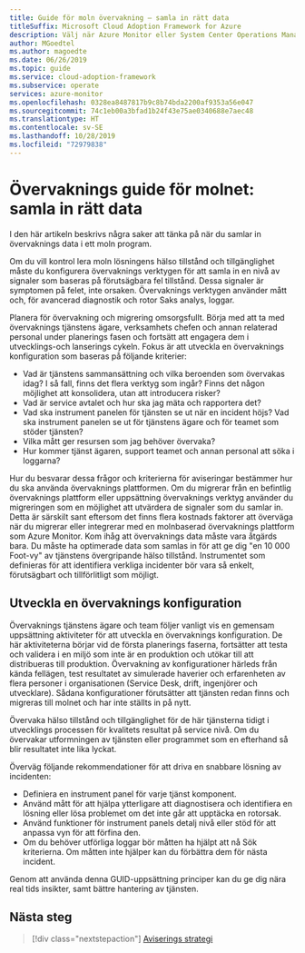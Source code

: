 ```yaml
---
title: Guide för moln övervakning – samla in rätt data
titleSuffix: Microsoft Cloud Adoption Framework for Azure
description: Välj när Azure Monitor eller System Center Operations Manager ska användas i Microsoft Azure
author: MGoedtel
ms.author: magoedte
ms.date: 06/26/2019
ms.topic: guide
ms.service: cloud-adoption-framework
ms.subservice: operate
services: azure-monitor
ms.openlocfilehash: 0328ea8487817b9c8b74bda2200af9353a56e047
ms.sourcegitcommit: 74c1eb00a3bfad1b24f43e75ae0340688e7aec48
ms.translationtype: HT
ms.contentlocale: sv-SE
ms.lasthandoff: 10/28/2019
ms.locfileid: "72979838"
---
```

# <a name="cloud-monitoring-guide-collect-the-right-data"></a>Övervaknings guide för molnet: samla in rätt data

I den här artikeln beskrivs några saker att tänka på när du samlar in övervaknings data i ett moln program.

Om du vill kontrol lera moln lösningens hälso tillstånd och tillgänglighet måste du konfigurera övervaknings verktygen för att samla in en nivå av signaler som baseras på förutsägbara fel tillstånd. Dessa signaler är symptomen på felet, inte orsaken. Övervaknings verktygen använder mått och, för avancerad diagnostik och rotor Saks analys, loggar.

Planera för övervakning och migrering omsorgsfullt. Börja med att ta med övervaknings tjänstens ägare, verksamhets chefen och annan relaterad personal under planerings fasen och fortsätt att engagera dem i utvecklings-och lanserings cykeln. Fokus är att utveckla en övervaknings konfiguration som baseras på följande kriterier:

- Vad är tjänstens sammansättning och vilka beroenden som övervakas idag? I så fall, finns det flera verktyg som ingår? Finns det någon möjlighet att konsolidera, utan att introducera risker?
- Vad är service avtalet och hur ska jag mäta och rapportera det?
- Vad ska instrument panelen för tjänsten se ut när en incident höjs? Vad ska instrument panelen se ut för tjänstens ägare och för teamet som stöder tjänsten?
- Vilka mått ger resursen som jag behöver övervaka?  
- Hur kommer tjänst ägaren, support teamet och annan personal att söka i loggarna?

Hur du besvarar dessa frågor och kriterierna för aviseringar bestämmer hur du ska använda övervaknings plattformen. Om du migrerar från en befintlig övervaknings plattform eller uppsättning övervaknings verktyg använder du migreringen som en möjlighet att utvärdera de signaler som du samlar in. Detta är särskilt sant eftersom det finns flera kostnads faktorer att överväga när du migrerar eller integrerar med en molnbaserad övervaknings plattform som Azure Monitor. Kom ihåg att övervaknings data måste vara åtgärds bara. Du måste ha optimerade data som samlas in för att ge dig "en 10 000 Foot-vy" av tjänstens övergripande hälso tillstånd. Instrumentet som definieras för att identifiera verkliga incidenter bör vara så enkelt, förutsägbart och tillförlitligt som möjligt.

## <a name="develop-a-monitoring-configuration"></a>Utveckla en övervaknings konfiguration

Övervaknings tjänstens ägare och team följer vanligt vis en gemensam uppsättning aktiviteter för att utveckla en övervaknings konfiguration. De här aktiviteterna börjar vid de första planerings faserna, fortsätter att testa och validera i en miljö som inte är en produktion och utökar till att distribueras till produktion. Övervakning av konfigurationer härleds från kända fellägen, test resultatet av simulerade haverier och erfarenheten av flera personer i organisationen (Service Desk, drift, ingenjörer och utvecklare). Sådana konfigurationer förutsätter att tjänsten redan finns och migreras till molnet och har inte ställts in på nytt.

Övervaka hälso tillstånd och tillgänglighet för de här tjänsterna tidigt i utvecklings processen för kvalitets resultat på service nivå. Om du övervakar utformningen av tjänsten eller programmet som en efterhand så blir resultatet inte lika lyckat.

Överväg följande rekommendationer för att driva en snabbare lösning av incidenten:

- Definiera en instrument panel för varje tjänst komponent.
- Använd mått för att hjälpa ytterligare att diagnostisera och identifiera en lösning eller lösa problemet om det inte går att upptäcka en rotorsak.
- Använd funktioner för instrument panels detalj nivå eller stöd för att anpassa vyn för att förfina den.
- Om du behöver utförliga loggar bör måtten ha hjälpt att nå Sök kriterierna. Om måtten inte hjälper kan du förbättra dem för nästa incident.

Genom att använda denna GUID-uppsättning principer kan du ge dig nära real tids insikter, samt bättre hantering av tjänsten.

## <a name="next-steps"></a>Nästa steg

> [!div class="nextstepaction"]
> [Aviserings strategi](./alerting.md)
